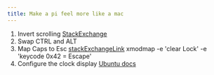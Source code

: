 ```yaml
---
title: Make a pi feel more like a mac
---
```


1. Invert scrolling
   [StackExchange](https://raspberrypi.stackexchange.com/questions/75440/how-to-invert-scrolling-directi)
2. Swap CTRL and ALT
3. Map Caps to Esc
   [stackExchangeLink](https://raspberrypi.stackexchange.com/questions/5333/how-to-map-caps-lock-key-to-something-useful/45075)
   xmodmap -e 'clear Lock' -e 'keycode 0x42 = Escape'
4. Configure the clock display
   [Ubuntu docs](https://help.ubuntu.com/community/Lubuntu/Documentation/CustomizingTheClock)
